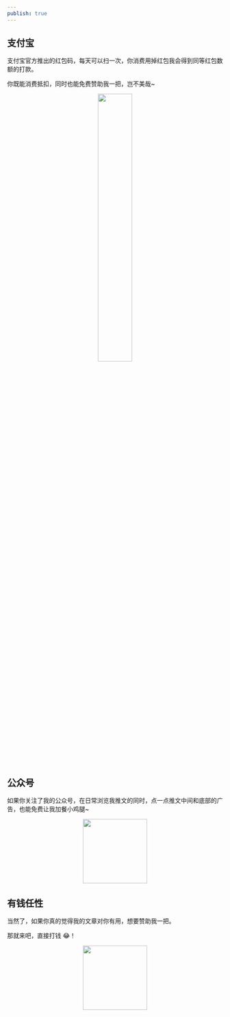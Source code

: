 ```yaml
---
publish: true
---
```


## 支付宝

支付宝官方推出的红包码，每天可以扫一次，你消费用掉红包我会得到同等红包数额的打款。

你既能消费抵扣，同时也能免费赞助我一把，岂不美哉~

<center>

<img src="/award/aliRed.jpg" width=40% />

</center>

## 公众号

如果你关注了我的公众号，在日常浏览我推文的同时，点一点推文中间和底部的广告，也能免费让我加餐小鸡腿~

<center>
<img src="/contact/wechatpublic.jpg" width="150" />
</center>

## 有钱任性

当然了，如果你真的觉得我的文章对你有用，想要赞助我一把。

那就来吧，直接打钱 😂！

<center>
<img src="/award/donate.jpg" width="150" />
</center>